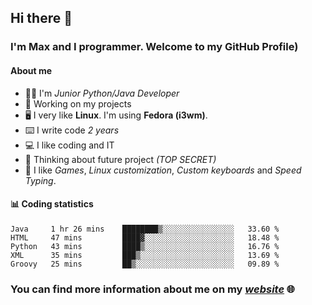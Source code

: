 ## Hi there 👋
### I'm Max and I programmer. Welcome to my GitHub Profile)

#### **About me**
- 👨‍💻 I'm _Junior Python/Java Developer_
- 📁 Working on my projects
- 🖥️ I very like **Linux**. I'm using **Fedora (i3wm)**.
- ⌨️ I write code _2 years_
- 💻 I like coding and IT
- 📃 Thinking about future project _(TOP SECRET)_
- 👾 I like _Games_, _Linux customization_, _Custom keyboards_ and _Speed Typing_.

#### 📊 **Coding statistics**
<!--START_SECTION:waka-->
```text
Java     1 hr 26 mins    ████████▒░░░░░░░░░░░░░░░░   33.60 % 
HTML     47 mins         ████▓░░░░░░░░░░░░░░░░░░░░   18.48 % 
Python   43 mins         ████▒░░░░░░░░░░░░░░░░░░░░   16.76 % 
XML      35 mins         ███▒░░░░░░░░░░░░░░░░░░░░░   13.69 % 
Groovy   25 mins         ██▒░░░░░░░░░░░░░░░░░░░░░░   09.89 % 
```
<!--END_SECTION:waka-->

### **You can find more information about me on my _[website](https://merive.herokuapp.com/)_ 🌐**
